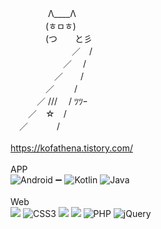 

　　　　 Λ____Λ <br/>
　　　　(ㅎㅁㅎ) <br/>
　　　　(つ　　と彡 <br/>
　　　　　　　／　/ <br/>
　　　　　　／　 / <br/>
　　　　　／　　/ <br/>
　　　　／　　 / <br/>
　　　／ /// 　/ ﾂﾂｰ <br/>
　　／　☆　/ <br/>
　／　　 　/<br/>  
https://kofathena.tistory.com/<br/>
<br/>
APP <br/> ![Android](https://img.shields.io/badge/Android-3DDC84?style=for-the-badge&logo=android&logoColor=white) :heavy_minus_sign:
![Kotlin](https://img.shields.io/badge/kotlin-%237F52FF.svg?style=for-the-badge&logo=kotlin&logoColor=white) ![Java](https://img.shields.io/badge/java-%23ED8B00.svg?style=for-the-badge&logo=openjdk&logoColor=white)<br/> 
<br/>
Web <br/>
<img src="https://img.shields.io/badge/html5-E34F26?style=for-the-badge&logo=html5&logoColor=white"> 
 	![CSS3](https://img.shields.io/badge/css3-%231572B6.svg?style=for-the-badge&logo=css3&logoColor=white)
  <img src="https://img.shields.io/badge/javascript-F7DF1E?style=for-the-badge&logo=javascript&logoColor=black"> 
  <img src="https://img.shields.io/badge/bootstrap-7952B3?style=for-the-badge&logo=bootstrap&logoColor=white">
  ![PHP](https://img.shields.io/badge/php-%23777BB4.svg?style=for-the-badge&logo=php&logoColor=white)
  ![jQuery](https://img.shields.io/badge/jquery-%230769AD.svg?style=for-the-badge&logo=jquery&logoColor=white)
  <br/>  <br/>


